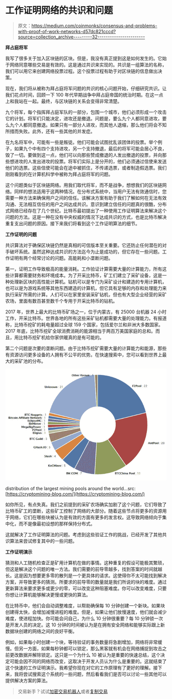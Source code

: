 # 工作证明网络的共识和问题

> 原文：<https://medium.com/coinmonks/consensus-and-problems-with-proof-of-work-networks-d57dc821cccd?source=collection_archive---------32----------------------->

**拜占庭将军**

我写了很多关于加入区块链的区块。但是，我没有真正提到这是如何发生的。它始于网络同意哪些交易是有效的。这是通过共识来实现的。共识是一组算法的名称，我们可以用它来创建网络投票过程。这个投票过程有助于对区块链的信息做出决策。

现在，我们将从被称为拜占庭将军问题的共识的核心问题开始，仔细研究共识。让我们花点时间，回顾一下 100 年代早期战争中拜占庭帝国的统治时期。在这一点上和我站在一起。最终，与区块链的关系会变得非常清楚。

九个将军，每个指挥拜占庭军队的一部分，包围一个城市，他们必须形成一个攻击它的计划。将军们只能决定，进攻还是撤退。问题是，要么九个人都同意进攻，要么九个人都同意撤退。如果只有一部分人进攻，而其他人退缩，那么他们将会不知所措而失败。此外，还有一些其他的并发症。

在九名将军中，可能有一些是叛徒。他们可能会试图扰乱该团体的投票。举个例子，如果九个中有四个支持进攻，另一个支持撤退，最后的将军可能会居心不良，毁了一切。要做到这一点，他们可以向那些赞成撤退的人发出撤退的投票，并向那些想进攻的人发出进攻的投票。将军们实际上是分开的，他们必须通过信使来发送他们的选票。这些信使可能会在途中被抓住，不传递选票，或者制造假选票。我们刚刚看到的在计算机科学中被称为拜占庭将军的问题。

这个问题类似于区块链网络。用我们取代将军，而不是战争，想想我们的区块链网络。同样的想法适用于这两种情况。在分布式系统中，当用户无法有效通信时，您需要一种方法来确保用户之间的信任。该解决方案有助于我们了解如何在无法有效沟通、无法相互信任的用户之间达成共识。意识到建立信任的问题真的很酷，分布式网络已经存在了几个世纪。比特币最初提出了一种使用工作证明算法来解决这个问题的方法。这是一种在没有中央权威的情况下达成共识的方式，也是比特币解决重复支出问题的原因。接下来我们将看到这个工作证明算法的细节。

**工作证明的问题**

共识算法对于确保区块链仍然是真相的可信版本至关重要。它还防止任何潜在的对手破坏系统。虽然这种达成共识的方法迄今为止是成功的，但它存在一些问题。工作证明有两个经常讨论的问题。高能耗和小垄断问题。

第一，证明工作导致极高的能量消耗。工作验证计算需要大量的计算能力，所有这些计算都需要财务和环境成本。为了开采比特币，矿工们建立了采矿设备，这是一种处理新区块的高性能计算机。钻机可以是专门为采矿设计和建造的专用计算机，也可以是为游戏系统等其他东西建造的计算机，但它具有足够的内存和处理能力来执行采矿所需的计算。人们可以在家里安装采矿钻机，但也有大型企业经营的采矿农场，里面有数百甚至数千个专用于开采比特币的钻机。

2017 年，世界上最大的比特币矿场之一，位于内蒙古，有 25000 台机器 24 小时工作，开采比特币。世界各地的所有这些采矿钻机都需要大量的处理能力。有报道称，比特币挖矿的耗电量超过全球 159 个国家，包括爱尔兰和非洲大多数国家。2017 年底，比特币挖矿全球消费消耗的能源相当于两百万美国家庭的总和。而且，用比特币挖矿机给你家供暖真的是有可能的。

第二个问题是次要的垄断问题。由于比特币挖矿需要大量的计算能力和能源，那些有资源访问更多设备的人拥有不公平的优势。在快速搜索中，您可以看到世界上最大的采矿池的分布。

![](img/39357e4d5a49cb247ac8a02ce5960ee5.png)

distribution of the largest mining pools around the world…src: [https://cryptomining-blog.com/](https://cryptomining-blog.com/)

如你所见，有点失真。我们之前提到的采矿农场确实加剧了这个问题，它们导致了比特币矿工的垄断，这些矿工控制了网络的大部分。随着这些节点将更多的资源用于网络，它们在哪些块被认为是有效的方面有更多的发言权。这导致网络倾向于集中化，而不是像最初设想的那样保持分布式。

这就解决了工作证明算法的问题。考虑到这些验证工作的挑战，已经开发了其他共识算法来尝试修复其中的一些问题。

**工作证明演示**

猜测和人工随机检查正是矿用计算机在做的事情。这种重复的假设可能极其繁琐，但这是解决这个问题的唯一方法。我们需要的前导零越多，找到答案的时间就越长。这是因为想要更多零的散列是一个更具体的请求。这使得你不太可能找到解决方案，并导致更多的猜测。所要求的前导零的数量就是我们所说的块的难度。通过更新算法来要求更多或更少的零，可以改变这种阻塞难度。你可以改变难度，只要你想让计算机能够解决更慢或更快的算法。

在比特币中，他们会自动调整难度，以帮助确保每 10 分钟创建一个新块。如果块创建得太快，会增加减慢进程的难度。但是，如果让他们放慢速度，他们就会减少难度，使进程加快。你可能会问自己，为什么 10 分钟很重要？每 10 分钟锁一次是开发人员的决定。这 10 分钟的时间被认为是在拥有安全网络和能够实际跟上新数据块创建的网络之间的良好平衡。

例如，如果每小时创建一个块，等待验证的事务数量将急剧增加，网络将非常缓慢。但另一方面，如果每秒钟都可以锁定，那么黑客就有机会在网络捕捉到攻击之前更改数据并解除锁定。这只是一个为什么 10 被认为是重要的快速总结，这个决定可能会因不同的网络而改变，这取决于开发人员认为什么是重要的。这就结束了这个快速的工作证明演示。我希望你现在对它的工作原理有了更好的理解。接下来，我将尝试搜索这个系统的一些问题，然后看看我们是否可以讨论一些其他可以提供解决方案的算法。

> 交易新手？试试[加密交易机器人](/coinmonks/crypto-trading-bot-c2ffce8acb2a)或者[复制交易](/coinmonks/top-10-crypto-copy-trading-platforms-for-beginners-d0c37c7d698c)